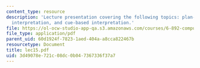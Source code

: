 ```yaml
---
content_type: resource
description: 'Lecture presentation covering the following topics: plan-inferential
  interpretation, and cue-based interpretation.'
file: https://ol-ocw-studio-app-qa.s3.amazonaws.com/courses/6-892-computational-models-of-discourse-spring-2004/3d49078e721c08dc0b047367336f37a7_lec15.pdf
file_type: application/pdf
parent_uid: 60d1924f-7823-1aed-404a-a8cca822467b
resourcetype: Document
title: lec15.pdf
uid: 3d49078e-721c-08dc-0b04-7367336f37a7
---
```

